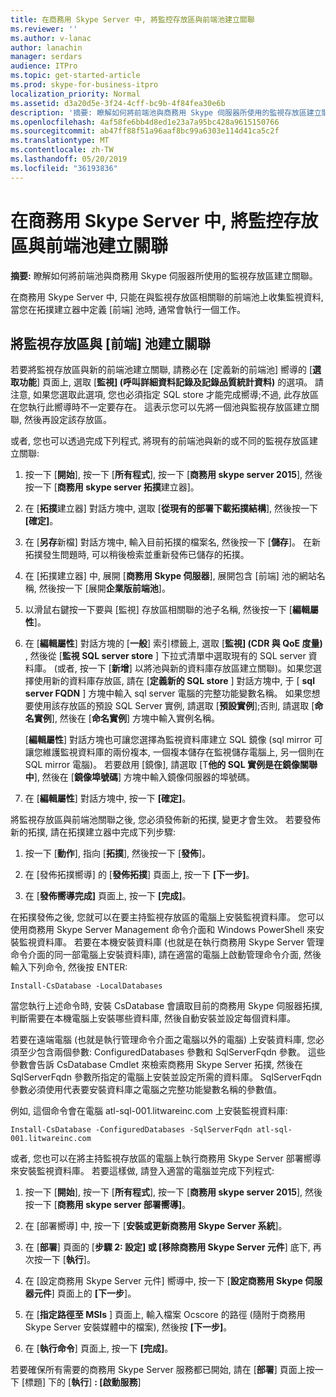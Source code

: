 ```yaml
---
title: 在商務用 Skype Server 中, 將監控存放區與前端池建立關聯
ms.reviewer: ''
ms.author: v-lanac
author: lanachin
manager: serdars
audience: ITPro
ms.topic: get-started-article
ms.prod: skype-for-business-itpro
localization_priority: Normal
ms.assetid: d3a20d5e-3f24-4cff-bc9b-4f84fea30e6b
description: '摘要: 瞭解如何將前端池與商務用 Skype 伺服器所使用的監視存放區建立關聯。'
ms.openlocfilehash: 4af58fe6bb4d8ed1e23a7a95bc428a9615150766
ms.sourcegitcommit: ab47ff88f51a96aaf8bc99a6303e114d41ca5c2f
ms.translationtype: MT
ms.contentlocale: zh-TW
ms.lasthandoff: 05/20/2019
ms.locfileid: "36193836"
---
```

# <a name="associate-a-monitoring-store-with-a-front-end-pool-in-skype-for-business-server"></a>在商務用 Skype Server 中, 將監控存放區與前端池建立關聯 
**摘要:** 瞭解如何將前端池與商務用 Skype 伺服器所使用的監視存放區建立關聯。
  
在商務用 Skype Server 中, 只能在與監視存放區相關聯的前端池上收集監視資料, 當您在拓撲建立器中定義 [前端] 池時, 通常會執行一個工作。
  
## <a name="associate-a-monitoring-store-with-a-front-end-pool"></a>將監視存放區與 [前端] 池建立關聯

 若要將監視存放區與新的前端池建立關聯, 請務必在 [定義新的前端池] 嚮導的 [**選取功能**] 頁面上, 選取 [**監視] (呼叫詳細資料記錄及記錄品質統計資料)** 的選項。 請注意, 如果您選取此選項, 您也必須指定 SQL store 才能完成嚮導;不過, 此存放區在您執行此嚮導時不一定要存在。 這表示您可以先將一個池與監視存放區建立關聯, 然後再設定該存放區。
  
或者, 您也可以透過完成下列程式, 將現有的前端池與新的或不同的監視存放區建立關聯:
  
1. 按一下 [**開始**], 按一下 [**所有程式**], 按一下 [**商務用 skype server 2015**], 然後按一下 [**商務用 skype server 拓撲**建立器]。
    
2. 在 [**拓撲**建立器] 對話方塊中, 選取 [**從現有的部署下載拓撲結構**], 然後按一下 **[確定]**。
    
3. 在 [**另存**新檔] 對話方塊中, 輸入目前拓撲的檔案名, 然後按一下 [**儲存**]。 在新拓撲發生問題時, 可以稍後檢索並重新發佈已儲存的拓撲。
    
4. 在 [拓撲建立器] 中, 展開 [**商務用 Skype 伺服器**], 展開包含 [前端] 池的網站名稱, 然後按一下 [展開**企業版前端池**]。
    
5. 以滑鼠右鍵按一下要與 [監視] 存放區相關聯的池子名稱, 然後按一下 [**編輯屬性**]。
    
6. 在 [**編輯屬性**] 對話方塊的 [**一般**] 索引標籤上, 選取 [**監視] (CDR 與 QoE 度量)** , 然後從 [**監視 SQL server store** ] 下拉式清單中選取現有的 SQL server 資料庫。 (或者, 按一下 [**新增**] 以將池與新的資料庫存放區建立關聯)。如果您選擇使用新的資料庫存放區, 請在 [**定義新的 SQL store** ] 對話方塊中, 于 [ **sql server FQDN** ] 方塊中輸入 sql server 電腦的完整功能變數名稱。 如果您想要使用該存放區的預設 SQL Server 實例, 請選取 [**預設實例**];否則, 請選取 [**命名實例**], 然後在 [**命名實例**] 方塊中輸入實例名稱。
    
    [**編輯屬性**] 對話方塊也可讓您選擇為監視資料庫建立 SQL 鏡像 (sql mirror 可讓您維護監視資料庫的兩份複本, 一個複本儲存在監視儲存電腦上, 另一個則在SQL mirror 電腦)。 若要啟用 [鏡像], 請選取 [T**他的 SQL 實例是在鏡像關聯中**], 然後在 [**鏡像埠號碼**] 方塊中輸入鏡像伺服器的埠號碼。
    
7. 在 [**編輯屬性**] 對話方塊中, 按一下 **[確定]**。
    
將監視存放區與前端池關聯之後, 您必須發佈新的拓撲, 變更才會生效。 若要發佈新的拓撲, 請在拓撲建立器中完成下列步驟:
  
1. 按一下 [**動作**], 指向 [**拓撲**], 然後按一下 [**發佈**]。
    
2. 在 [發佈拓撲嚮導] 的 [**發佈拓撲**] 頁面上, 按一下 **[下一步]**。
    
3. 在 [**發佈嚮導完成]** 頁面上, 按一下 **[完成]**。
    
在拓撲發佈之後, 您就可以在要主持監視存放區的電腦上安裝監視資料庫。 您可以使用商務用 Skype Server Management 命令介面和 Windows PowerShell 來安裝監視資料庫。 若要在本機安裝資料庫 (也就是在執行商務用 Skype Server 管理命令介面的同一部電腦上安裝資料庫), 請在適當的電腦上啟動管理命令介面, 然後輸入下列命令, 然後按 ENTER:
  
```
Install-CsDatabase -LocalDatabases
```

當您執行上述命令時, 安裝 CsDatabase 會讀取目前的商務用 Skype 伺服器拓撲, 判斷需要在本機電腦上安裝哪些資料庫, 然後自動安裝並設定每個資料庫。
  
若要在遠端電腦 (也就是執行管理命令介面之電腦以外的電腦) 上安裝資料庫, 您必須至少包含兩個參數: ConfiguredDatabases 參數和 SqlServerFqdn 參數。 這些參數會告訴 CsDatabase Cmdlet 來檢索商務用 Skype Server 拓撲, 然後在 SqlServerFqdn 參數所指定的電腦上安裝並設定所需的資料庫。 SqlServerFqdn 參數必須使用代表要安裝資料庫之電腦之完整功能變數名稱的參數值。
  
例如, 這個命令會在電腦 atl-sql-001.litwareinc.com 上安裝監視資料庫:
  
```
Install-CsDatabase -ConfiguredDatabases -SqlServerFqdn atl-sql-001.litwareinc.com
```

或者, 您也可以在將主持監視存放區的電腦上執行商務用 Skype Server 部署嚮導來安裝監視資料庫。 若要這樣做, 請登入適當的電腦並完成下列程式:
  
1. 按一下 [**開始**], 按一下 [**所有程式**], 按一下 [**商務用 skype server 2015**], 然後按一下 [**商務用 skype server 部署嚮導]**。
    
2. 在 [部署嚮導] 中, 按一下 [**安裝或更新商務用 Skype Server 系統**]。
    
3. 在 [**部署**] 頁面的 [**步驟 2: 設定] 或 [移除商務用 Skype Server 元件**] 底下, 再次按一下 [**執行**]。
    
4. 在 [設定商務用 Skype Server 元件] 嚮導中, 按一下 [**設定商務用 Skype 伺服器元件**] 頁面上的 **[下一步**]。
    
5. 在 [**指定路徑至 MSIs** ] 頁面上, 輸入檔案 Ocscore 的路徑 (隨附于商務用 Skype Server 安裝媒體中的檔案), 然後按 **[下一步]**。
    
6. 在 [**執行命令**] 頁面上, 按一下 **[完成]**。
    
若要確保所有需要的商務用 Skype Server 服務都已開始, 請在 [**部署**] 頁面上按一下 [標題] 下的 [**執行**] **: [啟動服務**]
  

